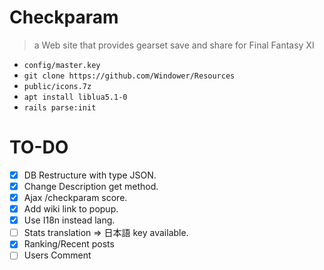 # Checkparam
> a Web site that provides gearset save and share for <span>Final Fantasy XI

- `config/master.key`
- `git clone https://github.com/Windower/Resources`
- `public/icons.7z`
- `apt install liblua5.1-0`
- `rails parse:init`

# TO-DO

- [x] DB Restructure with type JSON.
- [x] Change Description get method.
- [x] Ajax /checkparam score.
- [x] Add wiki link to popup.
- [x] Use I18n instead lang.
- [ ] Stats translation => 日本語 key available.
- [x] Ranking/Recent posts
- [ ] Users Comment